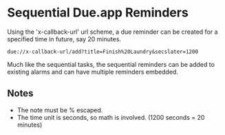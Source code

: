 # Sequential Due.app Reminders

Using the 'x-callback-url' url scheme, a due reminder can be created for a specified time in future, say 20 minutes.

    due://x-callback-url/add?title=Finish%20Laundry&secslater=1200

Much like the sequential tasks, the sequential reminders can be added to existing alarms and can have multiple reminders embedded.
## Notes

* The note must be % escaped.
* The time unit is seconds, so math is involved. (1200 seconds = 20 minutes)
